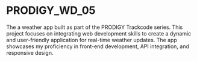# PRODIGY_WD_05
The a weather app built as part of the PRODIGY Trackcode series. This project focuses on integrating web development skills to create a dynamic and user-friendly application for real-time weather updates. The app showcases my proficiency in front-end development, API integration, and responsive design.
